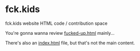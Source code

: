 # fck.kids
fck.kids website HTML code / contribution space

You're gonna wanna review [fucked-up.html](fucked-up.html) mainly...

There's also an [index.html](index.html) file, but that's not the main content.
